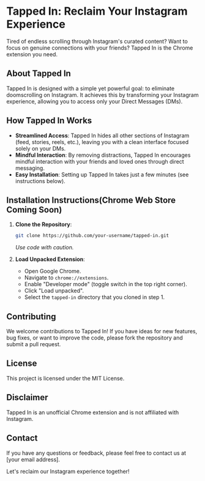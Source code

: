 # Tapped In: Reclaim Your Instagram Experience

Tired of endless scrolling through Instagram's curated content? Want to focus on genuine connections with your friends? Tapped In is the Chrome extension you need.

## About Tapped In
Tapped In is designed with a simple yet powerful goal: to eliminate doomscrolling on Instagram. It achieves this by transforming your Instagram experience, allowing you to access only your Direct Messages (DMs).

## How Tapped In Works
- **Streamlined Access**: Tapped In hides all other sections of Instagram (feed, stories, reels, etc.), leaving you with a clean interface focused solely on your DMs.
- **Mindful Interaction**: By removing distractions, Tapped In encourages mindful interaction with your friends and loved ones through direct messaging.
- **Easy Installation**: Setting up Tapped In takes just a few minutes (see instructions below).

## Installation Instructions(Chrome Web Store Coming Soon)
1. **Clone the Repository**:
    ```bash
    git clone https://github.com/your-username/tapped-in.git
    ```
    *Use code with caution.*

2. **Load Unpacked Extension**:
   - Open Google Chrome.
   - Navigate to `chrome://extensions`.
   - Enable "Developer mode" (toggle switch in the top right corner).
   - Click "Load unpacked".
   - Select the `tapped-in` directory that you cloned in step 1.

## Contributing
We welcome contributions to Tapped In! If you have ideas for new features, bug fixes, or want to improve the code, please fork the repository and submit a pull request.

## License
This project is licensed under the MIT License.

## Disclaimer
Tapped In is an unofficial Chrome extension and is not affiliated with Instagram.

## Contact
If you have any questions or feedback, please feel free to contact us at [your email address].

Let's reclaim our Instagram experience together!
